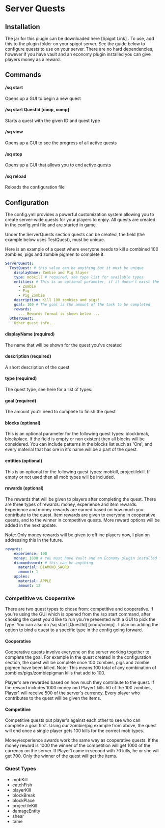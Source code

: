 # Server Quests
 
## Installation
The jar for this plugin can be downloaded here [Spigot Link] . To use, add this to the plugin folder on your spigot server.
See the guide below to configure quests to use on your server. There are no hard dependencies, however if you have vault and 
an economy plugin installed you can give players money as a reward.

## Commands 

#### /sq start
Opens up a GUI to begin a new quest 

#### /sq start QuestId [coop, comp]
Starts a quest with the given ID and quest type

#### /sq view 
Opens up a GUI to see the progress of all active quests

#### /sq stop
Opens up a GUI that allows you to end active quests

#### /sq reload 
Reloads the configuration file

## Configuration
The config.yml provides a powerful customization system allowing you to create 
server-wide quests for your players to enjoy. All quests are created in the config.yml file and are started in game.

Under the ServerQuests section quests can be created, the field (the example below uses TestQuest),
must be unique.

Here is an example of a quest where everyone needs to kill a combined 100 zombies, pigs and zombie pigmen to complete it. 
```yaml 
ServerQuests:
  TestQuest: # this value can be anything but it must be unique
    displayName: Zombie and Pig Slayer
    type: mobkill # required, see type list for available types
    entities: # This is an optional parameter, if it doesn't exist the quest will count all mob kills. entity reference: https://hub.spigotmc.org/javadocs/bukkit/org/bukkit/entity/EntityType.html
      - Zombie
      - Pig
      - Pig_Zombie
    description: Kill 100 zombies and pigs!
    goal: 100 # The goal is the amount of the task to be completed
    rewards:
      ... Rewards format is shown below ...
  OtherQuest:
    Other quest info...
```

#### displayName (required) 

The name that will be shown for the quest you've created

#### description (required)

A short description of the quest

#### type (required)
The quest type, see here for a list of types: 

#### goal (required)
The amount you'll need to complete to finish the quest

#### blocks (optional)
This is an optional parameter for the following quest types: 
blockbreak, blockplace. If the field is empty or non existent then all blocks will be considered.
You can include patterns in the blocks list such as 'Ore', and every material that has ore in it's name will 
be a part of the quest.

#### entities (optional)
This is an optional for the following quest types: mobkill, projectilekill.
If empty or not used then all mob types will be included.

#### rewards (optional)
The rewards that will be given to players after completing the quest. There are three types of 
rewards: money, experience and item rewards. Experience and money rewards are earned based on how much you contribute to the
quest. Item rewards are given to everyone in cooperative quests, and to the winner in competitive quests.
More reward options will be added in the next update.

Note: Only money rewards will be given to offline players now, I plan on addressing this in the future.
```yaml 
rewards:
    experience: 100
    money: 1000 # You must have Vault and an Economy plugin installed for this to work
    diamondsword: # this can be anything
      material: DIAMOND_SWORD
      amount: 1
    apples:
      material: APPLE
      amount: 12
```

### Competitive vs. Cooperative
There are two quest types to chose from: competitive and cooperative. If you're using the GUI which is opened from the /sp start command, after chosing the quest you'd like to run you're presented with a 
GUI to pick the type. You can also do /sq start [QuestId] [coop/comp] . I plan on adding the option to bind 
a quest to a specific type in the config going forward.

#### Cooperative 
Cooperative quests involve everyone on the server working together to complete the goal. For example in the quest created in the 
configuration section, the quest will be complete once 100 zombies, pigs and zombie pigmen have been killed. Note: This means 100 total of
any combination of zombies/pigs/zombiepigman kills that add to 100. 

Player's are rewarded based on how much they contribute to the quest. If the reward includes 1000 
money and Player1 kills 50 of the 100 zombies, Player1 will receive 500 of the server's currency.
Every player who contributes to the quest will be given the items.

#### Competitive
Competitive quests put player's against each other to see who can complete a goal first. Using our zombie/pig example
from above, the quest will end once a single player gets 100 kills for the correct mob types.

Money/experience awards work the same way as cooperative quests. If the money reward is 1000 the winner of the competition will 
get 1000 of the currency on the server. If Player1 came in second with 70 kills, he or she will
get 700. Only the winner of the quest will get the items.
 
### Quest Types
- mobKill
- catchFish
- playerKill
- blockBreak
- blockPlace
- projectileKill
- damageEntity
- shear
- tame 

